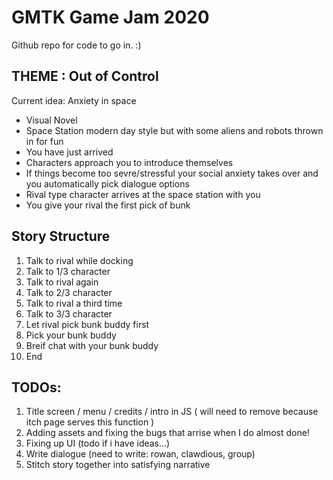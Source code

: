 # GMTK Game Jam 2020
Github repo for code to go in. :)

## THEME : Out of Control

Current idea: Anxiety in space
 - Visual Novel
 - Space Station modern day style but with some aliens and robots thrown in for fun
 - You have just arrived
 - Characters approach you to introduce themselves
 - If things become too sevre/stressful your social anxiety takes over and you automatically pick dialogue options 
 - Rival type character arrives at the space station with you
 - You give your rival the first pick of bunk


## Story Structure
1. Talk to rival while docking
2. Talk to 1/3 character
3. Talk to rival again
4. Talk to 2/3 character
5. Talk to rival a third time
6. Talk to 3/3 character
7. Let rival pick bunk buddy first
8. Pick your bunk buddy
9. Breif chat with your bunk buddy
10. End

## TODOs:
 1. Title screen / menu / credits / intro in JS ( will need to remove because itch page serves this function )
 2. Adding assets and fixing the bugs that arrise when I do almost done!
 3. Fixing up UI (todo if i have ideas...)
 4. Write dialogue (need to write: rowan, clawdious, group)
 5. Stitch story together into satisfying narrative